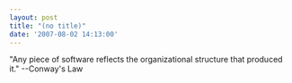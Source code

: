 ```yaml
---
layout: post
title: "(no title)"
date: '2007-08-02 14:13:00'
---
```


"Any piece of software reflects the organizational structure that produced it." --Conway's Law<br>